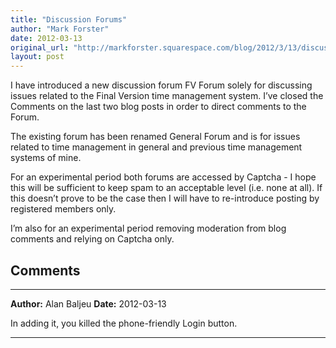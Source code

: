 ```yaml
---
title: "Discussion Forums"
author: "Mark Forster"
date: 2012-03-13
original_url: "http://markforster.squarespace.com/blog/2012/3/13/discussion-forums.html"
layout: post
---
```


I have introduced a new discussion forum FV Forum solely for discussing issues related to the Final Version time management system. I’ve closed the Comments on the last two blog posts in order to direct comments to the Forum.

The existing forum has been renamed General Forum and is for issues related to time management in general and previous time management systems of mine.

For an experimental period both forums are accessed by Captcha - I hope this will be sufficient to keep spam to an acceptable level (i.e. none at all). If this doesn’t prove to be the case then I will have to re-introduce posting by registered members only.

I’m also for an experimental period removing moderation from blog comments and relying on Captcha only.


## Comments

---

**Author:** Alan Baljeu
**Date:** 2012-03-13

In adding it, you killed the phone-friendly Login button.

---
